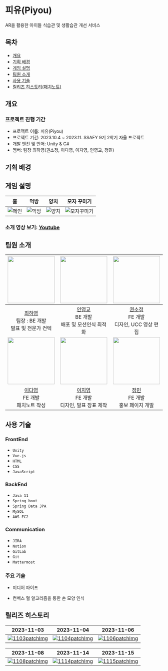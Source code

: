 # 피유(Piyou)

AR을 활용한 아이들 식습관 및 생활습관 개선 서비스

## 목차

- [개요](#개요)
- [기획 배경](#기획-배경)
- [게임 설명](#게임-설명)
- [팀원 소개](#팀원-소개)
- [사용 기술](#사용-기술)
- [릴리즈 히스토리(패치노트)](#릴리즈-히스토리)

## 개요

### 프로젝트 진행 기간

- 프로젝트 이름: 피유(Piyou)
- 프로젝트 기간: 2023.10.4 ~ 2023.11. SSAFY 9기 2학기 자율 프로젝트
- 개발 엔진 및 언어: Unity & C#
- 멤버: 팀장 최하영(권소정, 이다영, 이지영, 인영교, 정민)

## 기획 배경

## 게임 설명

|                             홈                              |                            먹방                             |                            양치                             |                               모자 꾸미기                               |
| :---------------------------------------------------------: | :---------------------------------------------------------: | :---------------------------------------------------------: | :---------------------------------------------------------------------: |
| ![메인](/uploads/5fb08fe34599d368ede1b59fb2a7418a/메인.png) | ![먹방](/uploads/77c427fd890f6c76e60661d6b1310be6/먹방.png) | ![양치](/uploads/810a3be7b0617de91fdf7e9e8f8a590b/양치.png) | ![모자꾸미기](/uploads/ff7d4936a2bc22c648351e0b09d5679f/모자꾸미기.png) |

### 소개 영상 보기: [Youtube]()

## 팀원 소개

|                         <img src="" width="150">                          |                               <img src="" width="150">                                |               <img src="" width="150">               |
| :-----------------------------------------------------------------------: | :-----------------------------------------------------------------------------------: | :--------------------------------------------------: |
|          [최하영]()</br>팀장 : BE 개발</br> 발표 및 전문가 컨텍           | [인영교](https://github.com/yeongkyo1997) </br> BE 개발 </br> 배포 및 모션인식 최적화 | [권소정]() </br> FE 개발 </br> 디자인, UCC 영상 편집 |
|           <img src="docs/images/user/dayoung.jpg" width="150">            |                               <img src="" width="150">                                |               <img src="" width="150">               |
| [이다영](https://github.com/dayoung100) </br> FE 개발 </br> 패치노트 작성 |                 [이지영]() </br> FE 개발 </br> 디자인, 발표 장표 제작                 |    [정민]() </br> FE 개발 </br> 홍보 페이지 개발     |

## 사용 기술

### **FrontEnd**

- `Unity`
- `Vue.js`
- `HTML`
- `CSS`
- `JavaScript`

### **BackEnd**

- `Java 11`
- `Spring boot`
- `Spring Data JPA`
- `MySQL`
- `AWS EC2`

### **Communication**

- `JIRA`
- `Notion`
- `GitLab`
- `Git`
- `Mattermost`

### 주요 기술

- 미디어 파이프

- 컨벡스 헐 알고리즘을 통한 손 모양 인식

## 릴리즈 히스토리

| 2023-11-03                                                                                                                                                                                | 2023-11-04                                                                                                                                     | 2023-11-06                                                                                                                                           |
| ----------------------------------------------------------------------------------------------------------------------------------------------------------------------------------------- | ---------------------------------------------------------------------------------------------------------------------------------------------- | ---------------------------------------------------------------------------------------------------------------------------------------------------- |
| [![1103patchImg](https://lab.ssafy.com/s09-final/S09P31B106/uploads/40c09c928b540369fe2314cc58fedc53/1103patchImg.png)](https://piyou.notion.site/PiYou-1010e0122928411cbac97884d75ad5e2) | [![1104patchImg](/uploads/a7214b3de6830599fbfa9419a4a6b4a1/1104patchImg.png)](https://piyou.notion.site/11-4-0228d5c7e34a4c2793dcbdb3a7c19fd9) | [![1106patchImg](/uploads/6aa1bbff399b413ca65df05e5d63ee9f/1106patchImg.png)](https://piyou.notion.site/11-6-PiYou-e47d18dfa28d4b0bae6b3609cf866463) |

| 2023-11-08                                                                                                                                               | 2023-11-14                                                                                                                                      | 2023-11-15                                                                                                                                                |
| -------------------------------------------------------------------------------------------------------------------------------------------------------- | ----------------------------------------------------------------------------------------------------------------------------------------------- | --------------------------------------------------------------------------------------------------------------------------------------------------------- |
| [![1108patchImg](/uploads/772ac98327eaf22beb0ff0252bd1ff2c/1108patchImg.png)](https://piyou.notion.site/11-8-Ver-1-0-0-94a5fab7776645028f20f744cdb8d3c8) | [![1114patchImg](/uploads/97fbe570bf638cb309810dd0abbf5def/1114patchImg.png)](https://piyou.notion.site/11-14-03d08b3ac31a4996a258bcae275e0c94) | [![1115patchImg](/uploads/15fa302698b3ddaff695bf07acfa9fd8/1115patchImg.png)](https://piyou.notion.site/11-15-Ver-2-0-0-e820af624e7e496aa47da6bc7c85d362) |
